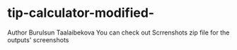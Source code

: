 # tip-calculator-modified-
Author Burulsun Taalaibekova
You can check out Scrrenshots zip file for the outputs' screenshots
